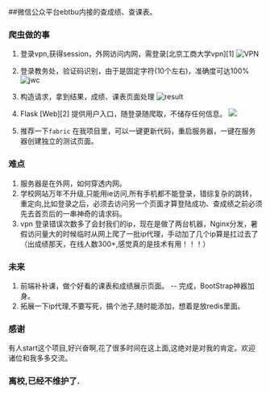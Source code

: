 
##微信公众平台ebtbu内接的查成绩、查课表。

### 爬虫做的事

1. 登录vpn,获得session，外网访问内网，需登录[北京工商大学vpn][1]
![VPN](http://ww3.sinaimg.cn/thumbnail/ce3f70bajw1f58jbvw18vj20g80b0jrz.jpg)

2. 登录教务处，验证码识别，由于是固定字符(10个左右)，准确度可达100%
![jwc](http://ww3.sinaimg.cn/thumbnail/ce3f70bajw1f58jd9l988j20bq0b8t9z.jpg)

3. 构造请求，拿到结果，成绩、课表页面处理
![result](http://ww2.sinaimg.cn/thumbnail/ce3f70bajw1f58jf5shsfj21kw0f8qa3.jpg)

4. Flask [Web][2] 提供用户入口，随登录随爬取，不储存任何信息。
![](http://ww3.sinaimg.cn/thumbnail/ce3f70bajw1f58jl54fr4j21kw0siwjz.jpg)

5. 推荐一下`fabric` 在我项目里，可以一键更新代码，重启服务器，一键在服务器创建独立的测试页面。

### 难点
1. 服务器是在外网，如何穿透内网。
2. 学校网站万年不升级,只能用ie访问,所有手机都不能登录，错综复杂的跳转，重定向,比如登录之后，必须去访问另一个页面才算登陆成功、查成绩之前必须先去首页后的一串神奇的请求码。
3. vpn 登录错误次数多了会封我们的ip，现在是做了两台机器，Nginx分发，暑假访问量大的时候临时从网上爬了一批ip代理，手动加了几个ip算是扛过去了（出成绩那天，在线人数300+,感觉真的是技术有用！！！）

### 未来
1. 前端补补课，做个好看的课表和成绩展示页面。 -- 完成，BootStrap神器加身。
2. 拓展一下ip代理,不要写死，搞个池子,随时能添加，想着是放redis里面。

### 感谢
有人start这个项目,好兴奋啊,花了很多时间在这上面,这绝对是对我的肯定。欢迎诸位和我多多交流。

### 离校,已经不维护了.
